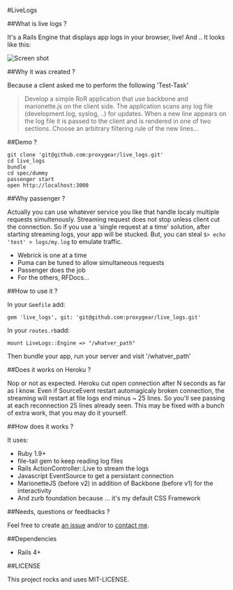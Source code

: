 #LiveLogs

##What is live logs ?

It's a Rails Engine that displays app logs in your browser, live!
And .. It looks like this:

![Screen shot](https://raw.github.com/proxygear/live_logs/master/docs/screen_shot.jpg)

##Why it was created ?

Because a client asked me to perform the following 'Test-Task'
> Develop a simple RoR application that use backbone and marionette.js on the client side. The application scans any log file (development.log, syslog, ..) for updates. When a new line appears on the log file it is passed to the client and is rendered in one of two sections. Choose an arbitrary filtering rule of the new lines...

##Demo ?

    git clone 'git@github.com:proxygear/live_logs.git'
    cd live_logs
    bundle
    cd spec/dummy
    passenger start
    open http://localhost:3000

##Why passenger ?

Actually you can use whatever service you like that handle localy multiple requests simultenously.
Streaming request does not stop unless client cut the connection.
So if you use a 'single request at a time' solution, after starting streaming logs, your app will be stucked.
But, you can steal `$> echo 'test' > logs/my.log` to emulate traffic.

* Webrick is one at a time
* Puma can be tuned to allow simultaneous requests
* Passenger does the job
* For the others, RFDocs...

##How to use it ?

In your `Gemfile` add:

    gem 'live_logs', git: 'git@github.com:proxygear/live_logs.git'

In your `routes.rb`add:

    mount LiveLogs::Engine => "/whatver_path"

Then bundle your app, run your server and visit '/whatver_path'

##Does it works on Heroku ?

Nop or not as expected.
Heroku cut open connection after N seconds as far as I know.
Even if SourceEvent restart automagicaly broken connection, the streaming will restart at
file logs end minus ~ 25 lines.
So you'll see passing at each reconnection 25 lines already seen.
This may be fixed with a bunch of extra work,
that you may do it yourself.

##How does it works ?

It uses:

* Ruby 1.9+
* file-tail gem to keep reading log files
* Rails ActionController::Live to stream the logs
* Javascript EventSource to get a persistant connection
* MarionetteJS (before v2) in addition of Backbone (before v1) for the interactivity
* And zurb foundation because ... it's my default CSS Framework

##Needs, questions or feedbacks ?

Feel free to create [an issue](https://github.com/proxygear/live_logs/issues) and/or to [contact me](mailto:benoit@proxygear.com).

##Dependencies

* Rails 4+

##LICENSE

This project rocks and uses MIT-LICENSE.
